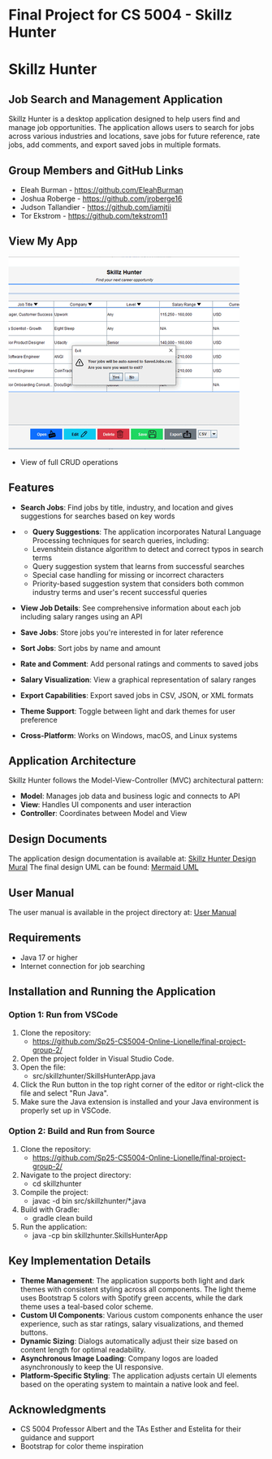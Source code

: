# Final Project for CS 5004 - Skillz Hunter
# Skillz Hunter

## Job Search and Management Application

Skillz Hunter is a desktop application designed to help users find and manage job opportunities. The application allows users to search for jobs across various industries and locations, save jobs for future reference, rate jobs, add comments, and export saved jobs in multiple formats.

## Group Members and GitHub Links

* Eleah Burman - https://github.com/EleahBurman
* Joshua Roberge - https://github.com/jroberge16
* Judson Tallandier - https://github.com/iamjtii
* Tor Ekstrom - https://github.com/tekstrom11

## View My App
![View](./data/images/skillzhunter.gif)
* View of full CRUD operations

## Features
* **Search Jobs**: Find jobs by title, industry, and location and gives suggestions for searches based on key words
* * **Query Suggestions**: The application incorporates Natural Language Processing techniques for search queries, including:
  * Levenshtein distance algorithm to detect and correct typos in search terms
  * Query suggestion system that learns from successful searches
  * Special case handling for missing or incorrect characters
  * Priority-based suggestion system that considers both common industry terms and user's recent successful queries

* **View Job Details**: See comprehensive information about each job including salary ranges using an API
* **Save Jobs**: Store jobs you're interested in for later reference
* **Sort Jobs**: Sort jobs by name and amount
* **Rate and Comment**: Add personal ratings and comments to saved jobs
* **Salary Visualization**: View a graphical representation of salary ranges
* **Export Capabilities**: Export saved jobs in CSV, JSON, or XML formats
* **Theme Support**: Toggle between light and dark themes for user preference
* **Cross-Platform**: Works on Windows, macOS, and Linux systems

## Application Architecture

Skillz Hunter follows the Model-View-Controller (MVC) architectural pattern:

* **Model**: Manages job data and business logic and connects to API
* **View**: Handles UI components and user interaction
* **Controller**: Coordinates between Model and View

## Design Documents

The application design documentation is available at:
[Skillz Hunter Design Mural](https://app.mural.co/t/groupproblems2087/m/groupproblems2087/1742423271814/5fb4f317643ee8030903040824290d9a37dc10c5)
The final design UML can be found:
[Mermaid UML](/DesignDocuments/README.md)

## User Manual

The user manual is available in the project directory at:
[User Manual](/manual/README.md)

## Requirements

* Java 17 or higher
* Internet connection for job searching

## Installation and Running the Application

### Option 1: Run from VSCode

1. Clone the repository:
    - https://github.com/Sp25-CS5004-Online-Lionelle/final-project-group-2/
2. Open the project folder in Visual Studio Code.
3. Open the file:
    - src/skillzhunter/SkillsHunterApp.java
4. Click the Run button in the top right corner of the editor or right-click the file and select "Run Java".
5. Make sure the Java extension is installed and your Java environment is properly set up in VSCode.

### Option 2: Build and Run from Source

1. Clone the repository: 
    - https://github.com/Sp25-CS5004-Online-Lionelle/final-project-group-2/
2. Navigate to the project directory:
    - cd skillzhunter
3. Compile the project:
    - javac -d bin src/skillzhunter/*.java
4. Build with Gradle:
    - gradle clean build
5. Run the application:
    - java -cp bin skillzhunter.SkillsHunterApp

## Key Implementation Details

* **Theme Management**: The application supports both light and dark themes with consistent styling across all components. The light theme uses Bootstrap 5 colors with Spotify green accents, while the dark theme uses a teal-based color scheme.
* **Custom UI Components**: Various custom components enhance the user experience, such as star ratings, salary visualizations, and themed buttons.
* **Dynamic Sizing**: Dialogs automatically adjust their size based on content length for optimal readability.
* **Asynchronous Image Loading**: Company logos are loaded asynchronously to keep the UI responsive.
* **Platform-Specific Styling**: The application adjusts certain UI elements based on the operating system to maintain a native look and feel.

## Acknowledgments

* CS 5004 Professor Albert and the TAs Esther and Estelita for their guidance and support
* Bootstrap for color theme inspiration